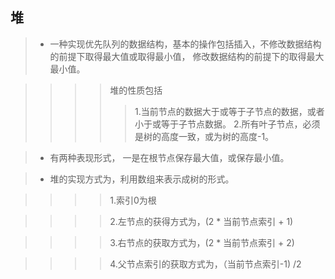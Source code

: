 ## 堆
>* 一种实现优先队列的数据结构，基本的操作包括插入，不修改数据结构的前提下取得最大值或取得最小值， 修改数据结构的前提下的取得最大最小值。

>>>> 堆的性质包括
>>>>> 1.当前节点的数据大于或等于子节点的数据，或者小于或等于子节点数据。
>>>>> 2.所有叶子节点，必须是树的高度一致，或为树的高度-1。

>* 有两种表现形式， 一是在根节点保存最大值，或保存最小值。

>* 堆的实现方式为，利用数组来表示成树的形式。

>>>> 1.索引0为根

>>>> 2.左节点的获得方式为，(2 * 当前节点索引 + 1)

>>>> 3.右节点的获取方式为，(2 * 当前节点索引 + 2)

>>>> 4.父节点索引的获取方式为，（当前节点索引-1) /2 




